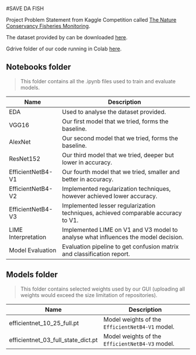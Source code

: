 #SAVE DA FISH 

Project Problem Statement from Kaggle Competition called [The Nature Conservancy Fisheries Monitoring](https://www.kaggle.com/competitions/the-nature-conservancy-fisheries-monitoring/discussion/27100).

The dataset provided by can be downloaded [here](https://www.kaggle.com/competitions/the-nature-conservancy-fisheries-monitoring/data).

Gdrive folder of our code running in Colab [here](https://drive.google.com/drive/folders/1KwbHwZRHPAKHasZbCa-3WJiZ15t2SQ6j?usp=sharing).


## Notebooks folder
> This folder contains all the .ipynb files used to train and evaluate models.

| Name                | Description                                                                        |
| ------------------- | ---------------------------------------------------------------------------------- |
| EDA                 | Used to analyse the dataset provided.                                              |
| VGG16               | Our first model that we tried, forms the baseline.                                 |
| AlexNet             | Our second model that we tried, forms the baseline.                                |
| ResNet152           | Our third model that we tried, deeper but lower in accuracy.                       |
| EfficientNetB4-V1   | Our fourth model that we tried, smaller and better in accuracy.                    |
| EfficientNetB4-V2   | Implemented regularization techniques, however achieved lower accuracy.            |
| EfficientNetB4-V3   | Implemented lesser regularization techniques, achieved comparable accuracy to V1.  |
| LIME Interpretation | Implemented LIME on V1 and V3 model to analyse what influences the model decision. |
| Model Evaluation    | Evaluation pipeline to get confusion matrix and classification report.             |

## Models folder
> This folder contains selected weights used by our GUI (uploading all weights would exceed the size limitation of repositories).

| Name                               | Description                                        |
| ---------------------------------- | -------------------------------------------------- |
| efficientnet_10_25_full.pt         | Model weights of the `EfficientNetB4-V1` model.    |
| efficientnet_03_full_state_dict.pt | Model weights of the `EfficientNetB4-V3` model. |